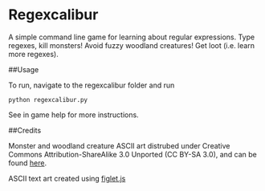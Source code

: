 Regexcalibur
================
A simple command line game for learning about regular expressions. Type regexes, kill monsters! Avoid fuzzy woodland creatures! Get loot (i.e. learn more regexes).

##Usage

To run, navigate to the regexcalibur folder and run

``
python regexcalibur.py
``

See in game help for more instructions.

##Credits

Monster and woodland creature ASCII art distrubed under Creative Commons Attribution-ShareAlike 3.0 Unported (CC BY-SA 3.0), and can be found [here](http://candybox2.net/ascii_art.html).

ASCII text art created using [figlet.js](https://github.com/patorjk/figlet.js)